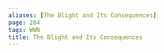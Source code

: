 ```yaml
---
aliases: [The Blight and Its Consequences]
page: 284
tags: WWN
title: The Blight and Its Consequences
---
```

